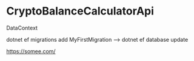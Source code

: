 # CryptoBalanceCalculatorApi

DataContext

dotnet ef migrations add MyFirstMigration
--> dotnet ef database update

<https://somee.com/>

